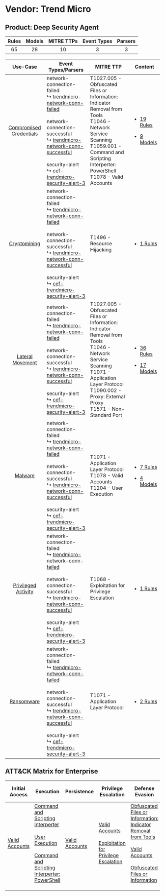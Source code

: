 Vendor: Trend Micro
===================
Product: Deep Security Agent
----------------------------
| Rules | Models | MITRE TTPs | Event Types | Parsers |
|:-----:|:------:|:----------:|:-----------:|:-------:|
|  65   |   28   |     10     |      3      |    3    |

|                                  Use-Case                                  | Event Types/Parsers                                                                                                                                                                                                                                                                                                                                                                                   | MITRE TTP                                                                                                                                                                                                                 | Content                                                                                                                             |
|:--------------------------------------------------------------------------:| ----------------------------------------------------------------------------------------------------------------------------------------------------------------------------------------------------------------------------------------------------------------------------------------------------------------------------------------------------------------------------------------------------- | ------------------------------------------------------------------------------------------------------------------------------------------------------------------------------------------------------------------------- | ----------------------------------------------------------------------------------------------------------------------------------- |
| [Compromised Credentials](../../../UseCases/uc_compromised_credentials.md) |  network-connection-failed<br> ↳ [trendmicro-network-conn-failed](Parsers/parserContent_trendmicro-network-conn-failed.md)<br><br> network-connection-successful<br> ↳ [trendmicro-network-conn-successful](Parsers/parserContent_trendmicro-network-conn-successful.md)<br><br> security-alert<br> ↳ [cef-trendmicro-security-alert-3](Parsers/parserContent_cef-trendmicro-security-alert-3.md)<br> | T1027.005 - Obfuscated Files or Information: Indicator Removal from Tools<br>T1046 - Network Service Scanning<br>T1059.001 - Command and Scripting Interperter: PowerShell<br>T1078 - Valid Accounts<br>                  | [<ul><li>19 Rules</li></ul><ul><li>9 Models</li></ul>](Rules_Models/r_m_trend_micro_deep_security_agent_Compromised_Credentials.md) |
|            [Cryptomining](../../../UseCases/uc_cryptomining.md)            |  network-connection-failed<br> ↳ [trendmicro-network-conn-failed](Parsers/parserContent_trendmicro-network-conn-failed.md)<br><br> network-connection-successful<br> ↳ [trendmicro-network-conn-successful](Parsers/parserContent_trendmicro-network-conn-successful.md)<br><br> security-alert<br> ↳ [cef-trendmicro-security-alert-3](Parsers/parserContent_cef-trendmicro-security-alert-3.md)<br> | T1496 - Resource Hijacking<br>                                                                                                                                                                                            | [<ul><li>1 Rules</li></ul>](Rules_Models/r_m_trend_micro_deep_security_agent_Cryptomining.md)                                       |
|        [Lateral Movement](../../../UseCases/uc_lateral_movement.md)        |  network-connection-failed<br> ↳ [trendmicro-network-conn-failed](Parsers/parserContent_trendmicro-network-conn-failed.md)<br><br> network-connection-successful<br> ↳ [trendmicro-network-conn-successful](Parsers/parserContent_trendmicro-network-conn-successful.md)<br><br> security-alert<br> ↳ [cef-trendmicro-security-alert-3](Parsers/parserContent_cef-trendmicro-security-alert-3.md)<br> | T1027.005 - Obfuscated Files or Information: Indicator Removal from Tools<br>T1046 - Network Service Scanning<br>T1071 - Application Layer Protocol<br>T1090.002 - Proxy: External Proxy<br>T1571 - Non-Standard Port<br> | [<ul><li>36 Rules</li></ul><ul><li>17 Models</li></ul>](Rules_Models/r_m_trend_micro_deep_security_agent_Lateral_Movement.md)       |
|                 [Malware](../../../UseCases/uc_malware.md)                 |  network-connection-failed<br> ↳ [trendmicro-network-conn-failed](Parsers/parserContent_trendmicro-network-conn-failed.md)<br><br> network-connection-successful<br> ↳ [trendmicro-network-conn-successful](Parsers/parserContent_trendmicro-network-conn-successful.md)<br><br> security-alert<br> ↳ [cef-trendmicro-security-alert-3](Parsers/parserContent_cef-trendmicro-security-alert-3.md)<br> | T1071 - Application Layer Protocol<br>T1078 - Valid Accounts<br>T1204 - User Execution<br>                                                                                                                                | [<ul><li>7 Rules</li></ul><ul><li>4 Models</li></ul>](Rules_Models/r_m_trend_micro_deep_security_agent_Malware.md)                  |
|     [Privileged Activity](../../../UseCases/uc_privileged_activity.md)     |  network-connection-failed<br> ↳ [trendmicro-network-conn-failed](Parsers/parserContent_trendmicro-network-conn-failed.md)<br><br> network-connection-successful<br> ↳ [trendmicro-network-conn-successful](Parsers/parserContent_trendmicro-network-conn-successful.md)<br><br> security-alert<br> ↳ [cef-trendmicro-security-alert-3](Parsers/parserContent_cef-trendmicro-security-alert-3.md)<br> | T1068 - Exploitation for Privilege Escalation<br>                                                                                                                                                                         | [<ul><li>1 Rules</li></ul>](Rules_Models/r_m_trend_micro_deep_security_agent_Privileged_Activity.md)                                |
|              [Ransomware](../../../UseCases/uc_ransomware.md)              |  network-connection-failed<br> ↳ [trendmicro-network-conn-failed](Parsers/parserContent_trendmicro-network-conn-failed.md)<br><br> network-connection-successful<br> ↳ [trendmicro-network-conn-successful](Parsers/parserContent_trendmicro-network-conn-successful.md)<br><br> security-alert<br> ↳ [cef-trendmicro-security-alert-3](Parsers/parserContent_cef-trendmicro-security-alert-3.md)<br> | T1071 - Application Layer Protocol<br>                                                                                                                                                                                    | [<ul><li>2 Rules</li></ul>](Rules_Models/r_m_trend_micro_deep_security_agent_Ransomware.md)                                         |

ATT&CK Matrix for Enterprise
----------------------------
| Initial Access                                                      | Execution                                                                                                                                                                                                                                                       | Persistence                                                         | Privilege Escalation                                                                                                                                          | Defense Evasion                                                                                                                                                                                                                                                               | Credential Access | Discovery                                                                     | Lateral Movement | Collection | Command and Control                                                                                                                                                                                                                                                                           | Exfiltration | Impact                                                                  |
| ------------------------------------------------------------------- | --------------------------------------------------------------------------------------------------------------------------------------------------------------------------------------------------------------------------------------------------------------- | ------------------------------------------------------------------- | ------------------------------------------------------------------------------------------------------------------------------------------------------------- | ----------------------------------------------------------------------------------------------------------------------------------------------------------------------------------------------------------------------------------------------------------------------------- | ----------------- | ----------------------------------------------------------------------------- | ---------------- | ---------- | --------------------------------------------------------------------------------------------------------------------------------------------------------------------------------------------------------------------------------------------------------------------------------------------- | ------------ | ----------------------------------------------------------------------- |
| [Valid Accounts](https://attack.mitre.org/techniques/T1078)<br><br> | [Command and Scripting Interperter](https://attack.mitre.org/techniques/T1059)<br><br>[User Execution](https://attack.mitre.org/techniques/T1204)<br><br>[Command and Scripting Interperter: PowerShell](https://attack.mitre.org/techniques/T1059/001)<br><br> | [Valid Accounts](https://attack.mitre.org/techniques/T1078)<br><br> | [Valid Accounts](https://attack.mitre.org/techniques/T1078)<br><br>[Exploitation for Privilege Escalation](https://attack.mitre.org/techniques/T1068)<br><br> | [Obfuscated Files or Information: Indicator Removal from Tools](https://attack.mitre.org/techniques/T1027/005)<br><br>[Valid Accounts](https://attack.mitre.org/techniques/T1078)<br><br>[Obfuscated Files or Information](https://attack.mitre.org/techniques/T1027)<br><br> |                   | [Network Service Scanning](https://attack.mitre.org/techniques/T1046)<br><br> |                  |            | [Non-Standard Port](https://attack.mitre.org/techniques/T1571)<br><br>[Proxy: External Proxy](https://attack.mitre.org/techniques/T1090/002)<br><br>[Application Layer Protocol](https://attack.mitre.org/techniques/T1071)<br><br>[Proxy](https://attack.mitre.org/techniques/T1090)<br><br> |              | [Resource Hijacking](https://attack.mitre.org/techniques/T1496)<br><br> |